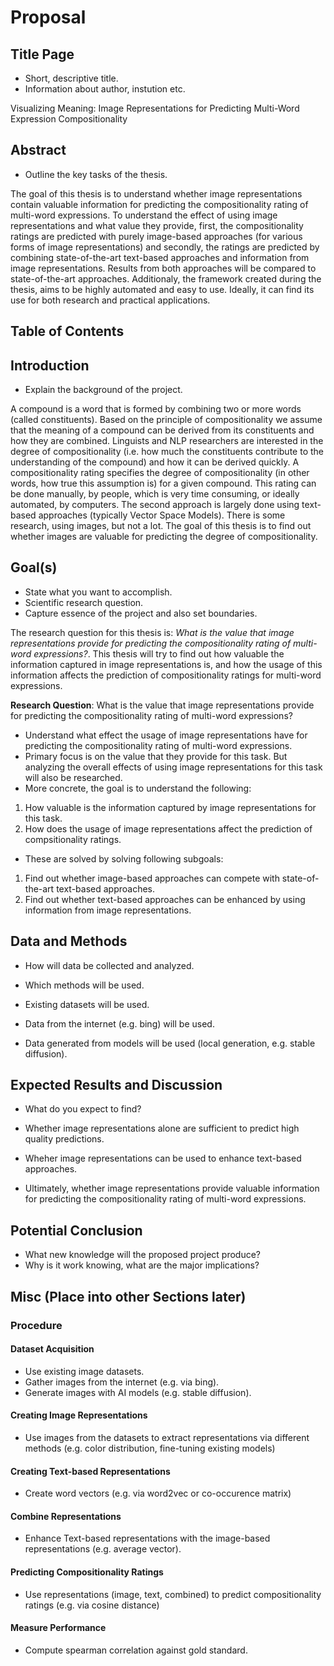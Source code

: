 # Proposal

## Title Page

- Short, descriptive title.
- Information about author, instution etc.

Visualizing Meaning: Image Representations for Predicting Multi-Word Expression Compositionality

## Abstract

- Outline the key tasks of the thesis.

The goal of this thesis is to understand whether image representations contain valuable information for predicting the compositionality rating of multi-word expressions. To understand the effect of using image representations and what value they provide, first, the compositionality ratings are predicted with purely image-based approaches (for various forms of image representations) and secondly, the ratings are predicted by combining state-of-the-art text-based approaches and information from image representations. Results from both approaches will be compared to state-of-the-art approaches. Additionaly, the framework created during the thesis, aims to be highly automated and easy to use. Ideally, it can find its use for both research and practical applications.

## Table of Contents

## Introduction

- Explain the background of the project.

A compound is a word that is formed by combining two or more words (called constituents). Based on the principle of compositionality we assume that the meaning of a compound can be derived from its constituents and how they are combined. Linguists and NLP researchers are interested in the degree of compositionality (i.e. how much the constituents contribute to the understanding of the compound) and how it can be derived quickly. A compositionality rating specifies the degree of compositionality (in other words, how true this assumption is) for a given compound. This rating can be done manually, by people, which is very time consuming, or ideally automated, by computers. The second approach is largely done using text-based approaches (typically Vector Space Models). There is some research, using images, but not a lot. The goal of this thesis is to find out whether images are valuable for predicting the degree of compositionality.

## Goal(s)

- State what you want to accomplish.
- Scientific research question.
- Capture essence of the project and also set boundaries.


The research question for this thesis is: *What is the value that image representations provide for predicting the compositionality rating of multi-word expressions?*. This thesis will try to find out how valuable the information captured in image representations is, and how the usage of this information affects the prediction of compositionality ratings for multi-word expressions. 


**Research Question**: What is the value that image representations provide for predicting the compositionality rating of multi-word expressions?


- Understand what effect the usage of image representations have for predicting the compositionality rating of multi-word expressions.
- Primary focus is on the value that they provide for this task. But analyzing the overall effects of using image representations for this task will also be researched.
- More concrete, the goal is to understand the following:
1. How valuable is the information captured by image representations for this task.
2. How does the usage of image representations affect the prediction of compsitionality ratings.
- These are solved by solving following subgoals:
1. Find out whether image-based approaches can compete with state-of-the-art text-based approaches.
2. Find out whether text-based approaches can be enhanced by using information from image representations.





## Data and Methods

- How will data be collected and analyzed.
- Which methods will be used.

- Existing datasets will be used.
- Data from the internet (e.g. bing) will be used.
- Data generated from models will be used (local generation, e.g. stable diffusion).

## Expected Results and Discussion

- What do you expect to find?

- Whether image representations alone are sufficient to predict high quality predictions.
- Wheher image representations can be used to enhance text-based approaches.
- Ultimately, whether image representations provide valuable information for predicting the compositionality rating of multi-word expressions.

## Potential Conclusion

- What new knowledge will the proposed project produce?
- Why is it work knowing, what are the major implications?



## Misc (Place into other Sections later)

### Procedure

#### Dataset Acquisition

- Use existing image datasets.
- Gather images from the internet (e.g. via bing).
- Generate images with AI models (e.g. stable diffusion).

#### Creating Image Representations

- Use images from the datasets to extract representations via different methods (e.g. color distribution, fine-tuning existing models)

#### Creating Text-based Representations

- Create word vectors (e.g. via word2vec or co-occurence matrix)

#### Combine Representations

- Enhance Text-based representations with the image-based representations (e.g. average vector).

#### Predicting Compositionality Ratings

- Use representations (image, text, combined) to predict compositionality ratings (e.g. via cosine distance)

#### Measure Performance

- Compute spearman correlation against gold standard.
